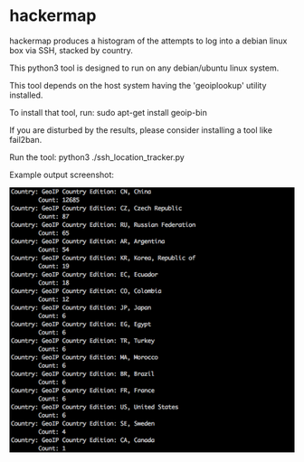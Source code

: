 # hackermap
hackermap produces a histogram of the attempts to log into a debian linux box via SSH, stacked by country.

This python3 tool is designed to run on any debian/ubuntu linux system.

This tool depends on the host system having the 'geoiplookup' utility installed.

To install that tool, run:  sudo apt-get install geoip-bin

If you are disturbed by the results, please consider installing a tool like
fail2ban.

Run the tool:  python3 ./ssh_location_tracker.py

Example output screenshot:

<img src="https://github.com/randomInteger/hackermap/blob/master/hackermap.png" width="600" heighth="400">
